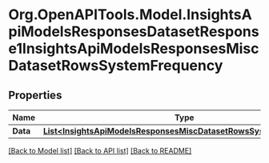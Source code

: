 # Org.OpenAPITools.Model.InsightsApiModelsResponsesDatasetResponse1InsightsApiModelsResponsesMiscDatasetRowsSystemFrequency

## Properties

Name | Type | Description | Notes
------------ | ------------- | ------------- | -------------
**Data** | [**List&lt;InsightsApiModelsResponsesMiscDatasetRowsSystemFrequency&gt;**](InsightsApiModelsResponsesMiscDatasetRowsSystemFrequency.md) |  | [optional] 

[[Back to Model list]](../README.md#documentation-for-models) [[Back to API list]](../README.md#documentation-for-api-endpoints) [[Back to README]](../README.md)

